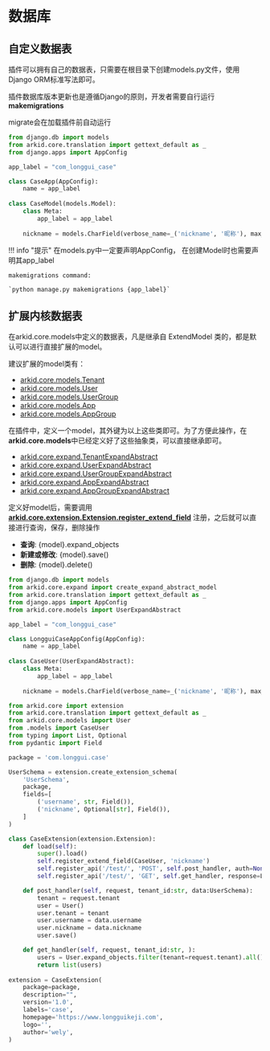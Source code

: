 # 数据库

## 自定义数据表

插件可以拥有自己的数据表，只需要在根目录下创建models.py文件，使用Django ORM标准写法即可。

插件数据库版本更新也是遵循Django的原则，开发者需要自行运行**makemigrations**

migrate会在加载插件前自动运行

```py title='models.py'
from django.db import models
from arkid.core.translation import gettext_default as _
from django.apps import AppConfig

app_label = "com_longgui_case"

class CaseApp(AppConfig):
    name = app_label
    
class CaseModel(models.Model):
    class Meta:
        app_label = app_label
    
    nickname = models.CharField(verbose_name=_('nickname', '昵称'), max_length=128)
```
!!! info "提示"
    在models.py中一定要声明AppConfig， 在创建Model时也需要声明其app_label

    makemigrations command: 
    
    `python manage.py makemigrations {app_label}`


## 扩展内核数据表

在arkid.core.models中定义的数据表，凡是继承自 ExtendModel 类的，都是默认可以进行直接扩展的model。

建议扩展的model类有：

* [arkid.core.models.Tenant](../../参考文档/数据表定义/#arkid.core.models.Tenant)
* [arkid.core.models.User](../../参考文档/数据表定义/#arkid.core.models.User)
* [arkid.core.models.UserGroup](../../参考文档/数据表定义/#arkid.core.models.UserGroup)
* [arkid.core.models.App](../../参考文档/数据表定义/#arkid.core.models.App)
* [arkid.core.models.AppGroup](../../参考文档/数据表定义/#arkid.core.models.AppGroup)

在插件中，定义一个model，其外键为以上这些类即可。为了方便此操作，在**arkid.core.models**中已经定义好了这些抽象类，可以直接继承即可。

* [arkid.core.expand.TenantExpandAbstract](../../参考文档/数据表定义/#arkid.core.models.TenantExpandAbstract)
* [arkid.core.expand.UserExpandAbstract](../../参考文档/数据表定义/#arkid.core.models.UserExpandAbstract)
* [arkid.core.expand.UserGroupExpandAbstract](../../参考文档/数据表定义/#arkid.models.expand.UserGroupExpandAbstract)
* [arkid.core.expand.AppExpandAbstract](../../参考文档/数据表定义/#arkid.core.models.AppExpandAbstract)
* [arkid.core.expand.AppGroupExpandAbstract](../../参考文档/数据表定义/#arkid.models.expand.AppGroupExpandAbstract)

定义好model后，需要调用 **[arkid.core.extension.Extension.register_extend_field]()** 注册，之后就可以直接进行查询，保存，删除操作

* **查询**: {model}.expand_objects
* **新建或修改**: {model}.save()
* **删除**: {model}.delete()

```py title='models.py'
from django.db import models
from arkid.core.expand import create_expand_abstract_model
from arkid.core.translation import gettext_default as _
from django.apps import AppConfig
from arkid.core.models import UserExpandAbstract

app_label = "com_longgui_case"

class LongguiCaseAppConfig(AppConfig):
    name = app_label
    
class CaseUser(UserExpandAbstract):
    class Meta:
        app_label = app_label
    
    nickname = models.CharField(verbose_name=_('nickname', '昵称'), max_length=128)
```

```py title='__init__.py'
from arkid.core import extension 
from arkid.core.translation import gettext_default as _
from arkid.core.models import User
from .models import CaseUser
from typing import List, Optional
from pydantic import Field

package = 'com.longgui.case'

UserSchema = extension.create_extension_schema(
    'UserSchema',
    package,
    fields=[
        ('username', str, Field()),
        ('nickname', Optional[str], Field()),
    ]
)

class CaseExtension(extension.Extension):
    def load(self):
        super().load()
        self.register_extend_field(CaseUser, 'nickname')
        self.register_api('/test/', 'POST', self.post_handler, auth=None, tenant_path=True)
        self.register_api('/test/', 'GET', self.get_handler, response=List[UserSchema], auth=None, tenant_path=True)

    def post_handler(self, request, tenant_id:str, data:UserSchema):
        tenant = request.tenant
        user = User()
        user.tenant = tenant
        user.username = data.username
        user.nickname = data.nickname
        user.save()

    def get_handler(self, request, tenant_id:str, ):
        users = User.expand_objects.filter(tenant=request.tenant).all()
        return list(users)
    
extension = CaseExtension(
    package=package,
    description="",
    version='1.0',
    labels='case',
    homepage='https://www.longguikeji.com',
    logo='',
    author='wely',
)
```